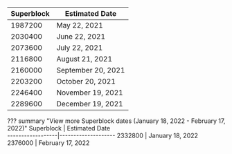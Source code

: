 Superblock        | Estimated Date  
------------------|--------------------
	1987200           | May 22, 2021
	2030400           | June 22, 2021
	2073600           | July 22, 2021
	2116800           | August 21, 2021 
	2160000           | September 20, 2021 
	2203200           | October 20, 2021 
	2246400           | November 19, 2021 
	2289600           | December 19, 2021 

??? summary "View more Superblock dates (January 18, 2022 - February 17, 2022)"
	Superblock        | Estimated Date  
	------------------|--------------------
	2332800           | January 18, 2022
	2376000           | February 17, 2022
